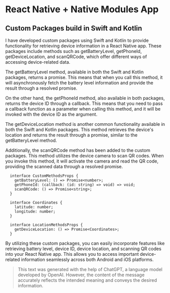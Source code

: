 # React Native + Native Modules App

## Custom Packages build in Swift and Kotlin

I have developed custom packages using Swift and Kotlin to provide functionality for retrieving device information in a React Native app. These packages include methods such as getBatteryLevel, getPhoneId, getDeviceLocation, and scanQRCode, which offer different ways of accessing device-related data.

The getBatteryLevel method, available in both the Swift and Kotlin packages, returns a promise. This means that when you call this method, it will asynchronously fetch the battery level information and provide the result through a resolved promise.

On the other hand, the getPhoneId method, also available in both packages, returns the device ID through a callback. This means that you need to pass a callback function as a parameter when calling this method, and it will be invoked with the device ID as the argument.

The getDeviceLocation method is another common functionality available in both the Swift and Kotlin packages. This method retrieves the device's location and returns the result through a promise, similar to the getBatteryLevel method.

Additionally, the scanQRCode method has been added to the custom packages. This method utilizes the device camera to scan QR codes. When you invoke this method, it will activate the camera and read the QR code, providing the scanned data through a resolved promise.

```
  interface CustomMethodsProps {
    getBatteryLevel: () => Promise<number>;
    getPhoneId: (callback: (id: string) => void) => void;
    scanQRCode: () => Promise<string>;
  }
```

```
  interface Coordinates {
    latitude: number;
    longitude: number;
  }

  interface LocationMethodsProps {
    getDeviceLocation: () => Promise<Coordinates>;
  }
```

By utilizing these custom packages, you can easily incorporate features like retrieving battery level, device ID, device location, and scanning QR codes into your React Native app. This allows you to access important device-related information seamlessly across both Android and iOS platforms.

> This text was generated with the help of ChatGPT, a language model developed by OpenAI. However, the content of the message accurately reflects the intended meaning and conveys the desired information.
